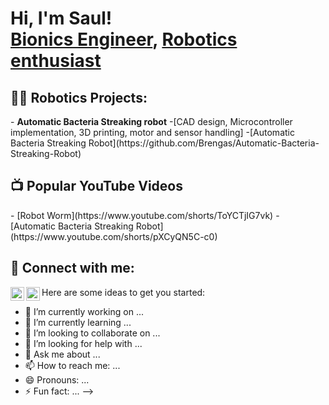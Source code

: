 <h1>Hi, I'm Saul! <br/><a href="https://github.com/Brengas">Bionics Engineer</a>, <a href="https://www.linkedin.com/in/saul-bringas/">Robotics enthusiast</a>

<h2>👨‍💻 Robotics Projects:</h2>
- <b>Automatic Bacteria Streaking robot</b>
  -[CAD design, Microcontroller implementation, 3D printing, motor and sensor handling]
  -[Automatic Bacteria Streaking Robot](https://github.com/Brengas/Automatic-Bacteria-Streaking-Robot)


<h2>📺 Popular YouTube Videos</h2>
- [Robot Worm](https://www.youtube.com/shorts/ToYCTjIG7vk)
- [Automatic Bacteria Streaking Robot](https://www.youtube.com/shorts/pXCyQN5C-c0)

<h2> 🤳 Connect with me:</h2>

[<img align="left" alt="Saul Bringas | YouTube" width="22px" src="https://cdn.jsdelivr.net/npm/simple-icons@v3/icons/youtube.svg" />][youtube]
[<img align="left" alt="Saul Bringas | LinkedIn" width="22px" src="https://cdn.jsdelivr.net/npm/simple-icons@v3/icons/linkedin.svg" />][linkedin]


[youtube]: https://www.youtube.com/@saulbringas
[linkedin]: https://www.linkedin.com/in/saul-bringas/



Here are some ideas to get you started:

- 🔭 I’m currently working on ...
- 🌱 I’m currently learning ...
- 👯 I’m looking to collaborate on ...
- 🤔 I’m looking for help with ...
- 💬 Ask me about ...
- 📫 How to reach me: ...
- 😄 Pronouns: ...
- ⚡ Fun fact: ...
-->
